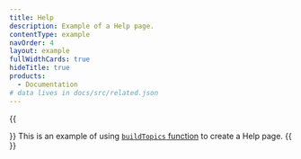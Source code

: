 ```yaml
---
title: Help
description: Example of a Help page.
contentType: example
navOrder: 4
layout: example
fullWidthCards: true
hideTitle: true
products:
  - Documentation
# data lives in docs/src/related.json
---
```


{{<div className="mb18 txt-l color-gray">}}
This is an example of using [`buildTopics` function](/dr-ui/guides/batfish-helpers/#append-topics-helper) to create a Help page.
{{</div>}}
